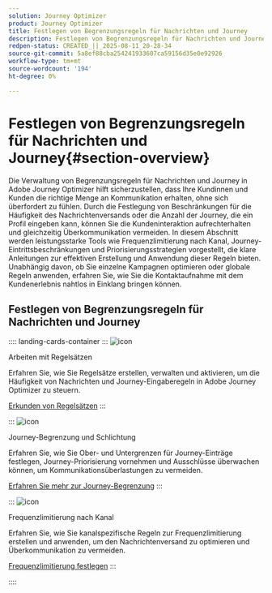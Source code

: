 ```yaml
---
solution: Journey Optimizer
product: Journey Optimizer
title: Festlegen von Begrenzungsregeln für Nachrichten und Journey
description: Festlegen von Begrenzungsregeln für Nachrichten und Journey
redpen-status: CREATED_||_2025-08-11_20-28-34
source-git-commit: 5a8ef88cba254241933607ca59156d35e0e92926
workflow-type: tm+mt
source-wordcount: '194'
ht-degree: 0%

---
```



# Festlegen von Begrenzungsregeln für Nachrichten und Journey{#section-overview}

Die Verwaltung von Begrenzungsregeln für Nachrichten und Journey in Adobe Journey Optimizer hilft sicherzustellen, dass Ihre Kundinnen und Kunden die richtige Menge an Kommunikation erhalten, ohne sich überfordert zu fühlen. Durch die Festlegung von Beschränkungen für die Häufigkeit des Nachrichtenversands oder die Anzahl der Journey, die ein Profil eingeben kann, können Sie die Kundeninteraktion aufrechterhalten und gleichzeitig Überkommunikation vermeiden. In diesem Abschnitt werden leistungsstarke Tools wie Frequenzlimitierung nach Kanal, Journey-Eintrittsbeschränkungen und Priorisierungsstrategien vorgestellt, die klare Anleitungen zur effektiven Erstellung und Anwendung dieser Regeln bieten. Unabhängig davon, ob Sie einzelne Kampagnen optimieren oder globale Regeln anwenden, erfahren Sie, wie Sie die Kontaktaufnahme mit dem Kundenerlebnis nahtlos in Einklang bringen können.

## Festlegen von Begrenzungsregeln für Nachrichten und Journey

:::: landing-cards-container
:::
![icon](https://cdn.experienceleague.adobe.com/icons/gear.svg)

Arbeiten mit Regelsätzen

Erfahren Sie, wie Sie Regelsätze erstellen, verwalten und aktivieren, um die Häufigkeit von Nachrichten und Journey-Eingaberegeln in Adobe Journey Optimizer zu steuern.

[Erkunden von Regelsätzen](../using/conflict-prioritization/rule-sets.md)
:::

:::
![icon](https://cdn.experienceleague.adobe.com/icons/list-check.svg)

Journey-Begrenzung und Schlichtung

Erfahren Sie, wie Sie Ober- und Untergrenzen für Journey-Einträge festlegen, Journey-Priorisierung vornehmen und Ausschlüsse überwachen können, um Kommunikationsüberlastungen zu vermeiden.

[Erfahren Sie mehr zur Journey-Begrenzung](../using/conflict-prioritization/journey-capping.md)
:::

:::
![icon](https://cdn.experienceleague.adobe.com/icons/circle-play.svg)

Frequenzlimitierung nach Kanal

Erfahren Sie, wie Sie kanalspezifische Regeln zur Frequenzlimitierung erstellen und anwenden, um den Nachrichtenversand zu optimieren und Überkommunikation zu vermeiden.

[Frequenzlimitierung festlegen](../using/conflict-prioritization/channel-capping.md)
:::

::::
